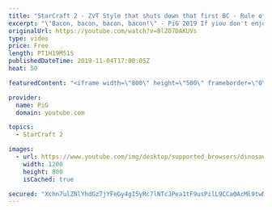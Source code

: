 ```yaml
---
title: "StarCraft 2 - ZvT Style that shuts down that first BC - Rule of 1-gas Plat 2 coaching"
excerpt: "\"Bacon, bacon, bacon, bacon!\" - PiG 2019 If yiou don't enjoy the talk at the start, first gameplay is at 17:40  Like the content? Then consider to leave a thumbs up and subscribe! ;) If you wish to support me please consider supporting my patreon: https://www.patreon.com/PiGSC2 Videos don’t appear in"
originalUrl: https://youtube.com/watch?v=BlZO7DAKUVs
type: video
price: Free
length: PT1H19M51S
publishedDateTime: 2019-11-04T17:00:05Z
heat: 50

featuredContent: "<iframe width=\"800\" height=\"500\" frameborder=\"0\" src=\"https://www.youtube.com/embed/BlZO7DAKUVs\" allow=\"accelerometer; autoplay; encrypted-media; gyroscope; picture-in-picture\" allowfullscreen></iframe>"

provider:
  name: PiG
  domain: youtube.com

topics:
  - StarCraft 2

images:
  - url: https://www.youtube.com/img/desktop/supported_browsers/dinosaur.png
    width: 1200
    height: 800
    isCached: true

secured: "Xchn7ulZNlYhdGz7jYFeGy4gI5yRc7lNTcJPea1tF9usPilL9CCaQAcMl9twMQOblApBriDIxuVM0QHnyUr6vXA+6dYwub0+iFJLF3YCY4KcKzc9kdJ5BOA2kwlBXy+/KQ3JHW7tg6XYoQiiWasvBEeJNC6ilrLds3cErslqGpNJSX2MPIW0id/OhwrWoH979lzaKvbHCIhR0Te0c/0mjlVISvY7Mbw5hLUFTj1OkC39VBiNlH6zOFaOPfxOS+5BM3ZIUwMIrXjK3cPSbzO+0FZ38nvOGhpAEI2tNJyNL4VdIlljWkUdr+SgmOsjQNuSSSg2CO0WMHQzt+dC+DhJo8NTwtAFpGPn+E5ibx8BPfmrDjlq8XFBSnqBmCn3BskazFWNacjqGyotPrfkNEXkip4BxWwlnWe/LN3Rt0hhpxo=;lZcL/WeMjmt/+VpmiIKPtQ=="
---
```


